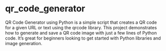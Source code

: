 # qr_code_generator
QR Code Generator using Python is a simple script that creates a QR code for a given URL or text using the qrcode library. This project demonstrates how to generate and save a QR code image with just a few lines of Python code. It’s great for beginners looking to get started with Python libraries and image generation.
